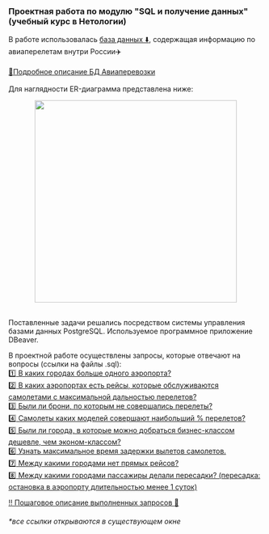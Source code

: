 <h3>Проектная работа по модулю "SQL и получение данных" (учебный курс в Нетологии)</h3>

В работе использовалась <a href="https://edu.postgrespro.ru/demo_big.zip">база данных :arrow_down:</a>, содержащая информацию по авиаперелетам внутри России:airplane:<br>
<br>
<a href="https://docs.google.com/document/d/1G3gneIaHTboDp5hFIJpl62flqH8RLuHSQbiLZzzPL4o">:bookmark_tabs:Подробное описание БД Авиаперевозки</a><br>
<br>
Для наглядности ER-диаграмма представлена ниже: <br>

<div align="center"><img src="https://user-images.githubusercontent.com/63310859/185212928-7bcd3160-c2cb-4ae7-9578-e6f69cf34b0d.png" height="400"/></div><br>

Поставленные задачи решались посредством системы управления базами данных PostgreSQL. Используемое программное приложение DBeaver.<br>

В проектной работе осуществлены запросы, которые отвечают на вопросы (ссылки на файлы .sql):<br>
<a href="https://github.com/janesheshera/Air_flights_SQL/blob/main/1_qty_airports.sql"> :one: В каких городах больше одного аэропорта?</a><br>
<a href="https://github.com/janesheshera/Air_flights_SQL/blob/main/2_max_fly_distance.sql"> :two: В каких аэропортах есть рейсы, которые обслуживаются самолетами с максимальной дальностью перелетов?</a><br>
<a href="https://github.com/janesheshera/Air_flights_SQL/blob/main/3_booking_but_not_fly.sql"> :three: Были ли брони, по которым не совершались перелеты?</a><br>
<a href="https://github.com/janesheshera/Air_flights_SQL/blob/main/4_fly_procent.sql"> :four: Самолеты каких моделей совершают наибольший % перелетов?</a><br>
<a href="https://github.com/janesheshera/Air_flights_SQL/blob/main/5_business_expensive.sql"> :five: Были ли города, в которые можно добраться бизнес-классом дешевле, чем эконом-классом?</a><br>
<a href="https://github.com/janesheshera/Air_flights_SQL/blob/main/6_delay_aircrafts.sql"> :six: Узнать максимальное время задержки вылетов самолетов.</a><br>
<a href="https://github.com/janesheshera/Air_flights_SQL/blob/main/7_qty_flights_in_one_ticket.sql"> :seven: Между какими городами нет прямых рейсов?</a><br>
<a href="https://github.com/janesheshera/Air_flights_SQL/blob/main/8_peresadki.sql"> :eight: Между какими городами пассажиры делали пересадки? (пересадка: остановка в аэропорту длительностью менее 1 суток)</a>

<a href="https://docs.google.com/document/d/12dGmYwjqpAy__lnjno1LQ9KXCBR_TESEtts4-BwfwUs">:bangbang: Пошаговое описание выполненных запросов :page_with_curl:</a>
<h6>*все ссылки открываются в существующем окне</h6>
